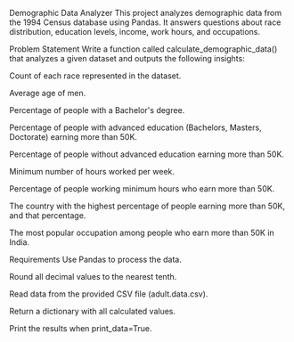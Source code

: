 Demographic Data Analyzer
This project analyzes demographic data from the 1994 Census database using Pandas. It answers questions about race distribution, education levels, income, work hours, and occupations.

Problem Statement
Write a function called calculate_demographic_data() that analyzes a given dataset and outputs the following insights:

Count of each race represented in the dataset.

Average age of men.

Percentage of people with a Bachelor's degree.

Percentage of people with advanced education (Bachelors, Masters, Doctorate) earning more than 50K.

Percentage of people without advanced education earning more than 50K.

Minimum number of hours worked per week.

Percentage of people working minimum hours who earn more than 50K.

The country with the highest percentage of people earning more than 50K, and that percentage.

The most popular occupation among people who earn more than 50K in India.

Requirements
Use Pandas to process the data.

Round all decimal values to the nearest tenth.

Read data from the provided CSV file (adult.data.csv).

Return a dictionary with all calculated values.

Print the results when print_data=True.
